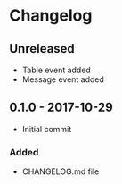 # Changelog

<!-- There is always Unreleased section on the top. Subsections (Added, Changed, Fixed, Removed) should be added as needed. -->
## Unreleased
- Table event added
- Message event added

## 0.1.0 - 2017-10-29
- Initial commit

### Added
- CHANGELOG.md file
